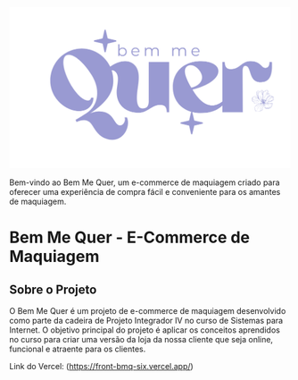 ![Logo da Bem Me Quer](midia/logo2.png)

Bem-vindo ao Bem Me Quer, um e-commerce de maquiagem criado para oferecer uma experiência de compra fácil e conveniente para os amantes de maquiagem.
# Bem Me Quer - E-Commerce de Maquiagem

## Sobre o Projeto
O Bem Me Quer é um projeto de e-commerce de maquiagem desenvolvido como parte da cadeira de Projeto Integrador IV no curso de Sistemas para Internet. 
O objetivo principal do projeto é aplicar os conceitos aprendidos no curso para criar uma versão da loja da nossa cliente que seja online, funcional e atraente para os clientes.

Link do Vercel: (https://front-bmq-six.vercel.app/)
